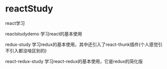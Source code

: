 # reactStudy
react学习

reactstudydemo 学习react的基本使用

redux-study 学习redux的基本使用，其中还引入了react-thunk插件(个人感觉引不引入都没啥区别的)

react-redux-study 学习react-redux的基本使用，它是redux的简化版

